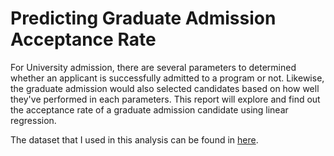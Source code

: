 # Predicting Graduate Admission Acceptance Rate
For University admission, there are several parameters to determined whether an applicant is successfully admitted to a program or not.
Likewise, the graduate admission would also selected candidates based on how well they've performed in each parameters.
This report will explore and find out the acceptance rate of a graduate admission candidate using linear regression.

The dataset that I used in this analysis can be found in [here](https://www.kaggle.com/mohansacharya/graduate-admissions).
